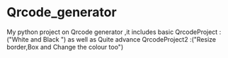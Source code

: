 # Qrcode_generator
My python project on Qrcode generator ,it includes basic
QrcodeProject :("White and Black ") as well as Quite advance 
QrcodeProject2 :("Resize border,Box and Change the colour too")

